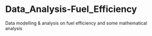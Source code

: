 # Data_Analysis-Fuel_Efficiency
Data modelling &amp; analysis on fuel efficiency and some mathematical analysis
